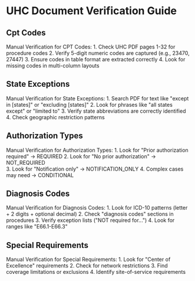 # UHC Document Verification Guide

## Cpt Codes

Manual Verification for CPT Codes:
            1. Check UHC PDF pages 1-32 for procedure codes
            2. Verify 5-digit numeric codes are captured (e.g., 23470, 27447)
            3. Ensure codes in table format are extracted correctly
            4. Look for missing codes in multi-column layouts

## State Exceptions

Manual Verification for State Exceptions:
            1. Search PDF for text like "except in [states]" or "excluding [states]"
            2. Look for phrases like "all states except" or "limited to"
            3. Verify state abbreviations are correctly identified
            4. Check geographic restriction patterns

## Authorization Types

Manual Verification for Authorization Types:
            1. Look for "Prior authorization required" → REQUIRED
            2. Look for "No prior authorization" → NOT_REQUIRED  
            3. Look for "Notification only" → NOTIFICATION_ONLY
            4. Complex cases may need → CONDITIONAL

## Diagnosis Codes

Manual Verification for Diagnosis Codes:
            1. Look for ICD-10 patterns (letter + 2 digits + optional decimal)
            2. Check "diagnosis codes" sections in procedures
            3. Verify exception lists ("NOT required for...")
            4. Look for ranges like "E66.1-E66.3"

## Special Requirements

Manual Verification for Special Requirements:
            1. Look for "Center of Excellence" requirements
            2. Check for network restrictions
            3. Find coverage limitations or exclusions
            4. Identify site-of-service requirements

